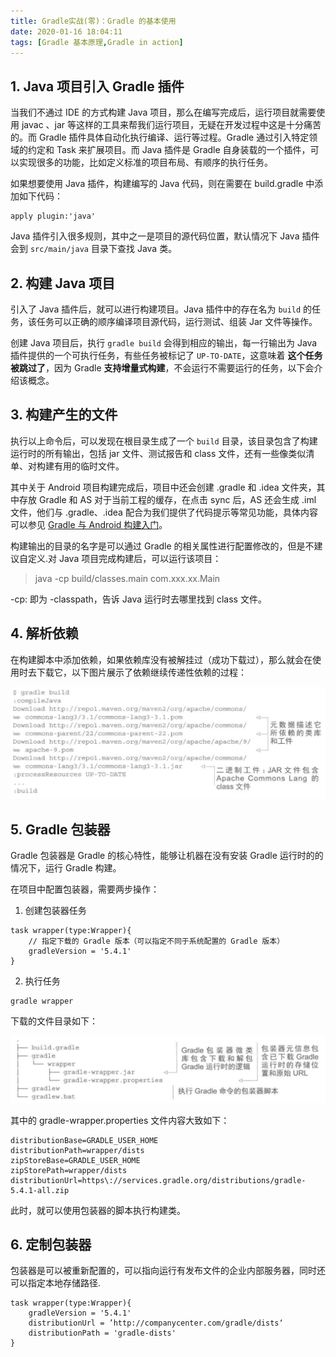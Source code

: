 ```yaml
---
title: Gradle实战(零)：Gradle 的基本使用
date: 2020-01-16 18:04:11
tags: [Gradle 基本原理,Gradle in action]
---
```

## 1. Java 项目引入 Gradle 插件

当我们不通过 IDE 的方式构建 Java 项目，那么在编写完成后，运行项目就需要使用 javac 、jar 等这样的工具来帮我们运行项目，无疑在开发过程中这是十分痛苦的。而 Gradle 插件具体自动化执行编译、运行等过程。Gradle 通过引入特定领域的约定和 Task 来扩展项目。而 Java 插件是 Gradle 自身装载的一个插件，可以实现很多的功能，比如定义标准的项目布局、有顺序的执行任务。
<!-- more -->

如果想要使用 Java 插件，构建编写的 Java 代码，则在需要在 build.gradle 中添加如下代码：

```
apply plugin:'java'
```
Java 插件引入很多规则，其中之一是项目的源代码位置，默认情况下 Java 插件会到 `src/main/java` 目录下查找 Java 类。

## 2. 构建 Java 项目

引入了 Java 插件后，就可以进行构建项目。Java 插件中的存在名为 `build` 的任务，该任务可以正确的顺序编译项目源代码，运行测试、组装 Jar 文件等操作。

创建 Java 项目后，执行 `gradle build` 会得到相应的输出，每一行输出为 Java 插件提供的一个可执行任务，有些任务被标记了 `UP-TO-DATE`，这意味着 **这个任务被跳过了**，因为 Gradle **支持增量式构建**，不会运行不需要运行的任务，以下会介绍该概念。

## 3. 构建产生的文件

执行以上命令后，可以发现在根目录生成了一个 `build` 目录，该目录包含了构建运行时的所有输出，包括 jar 文件、测试报告和 class 文件，还有一些像类似清单、对构建有用的临时文件。

其中关于 Android 项目构建完成后，项目中还会创建 .gradle 和 .idea 文件夹，其中存放 Gradle 和 AS 对于当前工程的缓存，在点击 sync 后，AS 还会生成 .iml 文件，他们与 .gradle、.idea 配合为我们提供了代码提示等常见功能，具体内容可以参见 [Gradle 与 Android 构建入门](https://mp.weixin.qq.com/s/HdCrhiY3VSsEjmu0FKLlyg)。


构建输出的目录的名字是可以通过 Gradle 的相关属性进行配置修改的，但是不建议自定义.对 Java 项目完成构建后，可以运行该项目：

> java -cp build/classes.main com.xxx.xx.Main

-cp: 即为 -classpath，告诉 Java 运行时去哪里找到 class 文件。

## 4. 解析依赖

在构建脚本中添加依赖，如果依赖库没有被解挂过（成功下载过），那么就会在使用时去下载它，以下图片展示了依赖继续传递性依赖的过程：

![](Gradle实战-零/2020_01_16_05.png)

## 5. Gradle  包装器

Gradle 包装器是 Gradle 的核心特性，能够让机器在没有安装 Gradle 运行时的的情况下，运行 Gradle 构建。

在项目中配置包装器，需要两步操作：

1. 创建包装器任务

```
task wrapper(type:Wrapper){
    // 指定下载的 Gradle 版本（可以指定不同于系统配置的 Gradle 版本）
    gradleVersion = '5.4.1'
}
```

2. 执行任务

```
gradle wrapper
```

下载的文件目录如下：

![](Gradle实战-零/2020_01_16_06.png)

其中的 gradle-wrapper.properties 文件内容大致如下：
```
distributionBase=GRADLE_USER_HOME
distributionPath=wrapper/dists
zipStoreBase=GRADLE_USER_HOME
zipStorePath=wrapper/dists
distributionUrl=https\://services.gradle.org/distributions/gradle-5.4.1-all.zip
```
此时，就可以使用包装器的脚本执行构建类。

## 6. 定制包装器

包装器是可以被重新配置的，可以指向运行有发布文件的企业内部服务器，同时还可以指定本地存储路径.

```
task wrapper(type:Wrapper){
    gradleVersion = '5.4.1'
    distributionUrl = ’http://companycenter.com/gradle/dists‘
    distributionPath = 'gradle-dists'
}
```